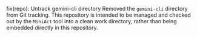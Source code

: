 fix(repo): Untrack gemini-cli directory
Removed the `gemini-cli` directory from Git tracking. This repository is intended to be managed and checked out by the `MiniAct` tool into a clean work directory, rather than being embedded directly in this repository.